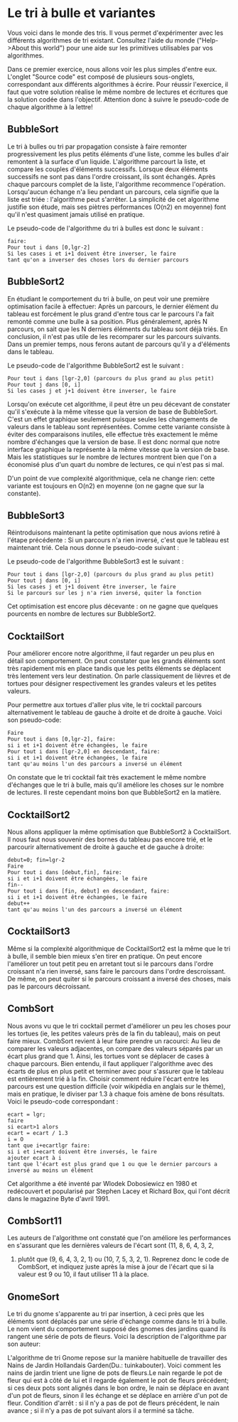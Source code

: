 # Le tri à bulle et variantes #

Vous voici dans le monde des tris. Il vous permet d'expérimenter avec les
différents algorithmes de tri existant.  Consultez l'aide du monde
("Help->About this world") pour une aide sur les primitives utilisables par
vos algorithmes.

Dans ce premier exercice, nous allons voir les plus simples d'entre
eux. L'onglet "Source code" est composé de plusieurs sous-onglets,
correspondant aux différents algorithmes à écrire. Pour réussir l'exercice,
il faut que votre solution réalise le même nombre de lectures et écritures
que la solution codée dans l'objectif.  Attention donc à suivre le
pseudo-code de chaque algorithme à la lettre!

## BubbleSort ##

Le tri à bulles ou tri par propagation consiste à faire remonter
progressivement les plus petits éléments d'une liste, comme les bulles d'air
remontent à la surface d'un liquide. L'algorithme parcourt la liste, et
compare les couples d'éléments successifs. Lorsque deux éléments successifs
ne sont pas dans l'ordre croissant, ils sont échangés. Après chaque parcours
complet de la liste, l'algorithme recommence l'opération. Lorsqu'aucun
échange n'a lieu pendant un parcours, cela signifie que la liste est triée :
l'algorithme peut s'arrêter.  La simplicité de cet algorithme justifie son
étude, mais ses piètres performances (O(n2) en moyenne) font qu'il n'est
quasiment jamais utilisé en pratique.

Le pseudo-code de l'algorithme du tri à bulles est donc le suivant :

    faire:
    Pour tout i dans [0,lgr-2]
    Si les cases i et i+1 doivent être inverser, le faire
    tant qu'on a inverser des choses lors du dernier parcours
## BubbleSort2 ##

En étudiant le comportement du tri à bulle, on peut voir une première
optimisation facile à effectuer: Après un parcours, le dernier élément du
tableau est forcément le plus grand d'entre tous car le parcours l'a fait
remonté comme une bulle à sa position. Plus généralement, après N parcours,
on sait que les N derniers éléments du tableau sont déjà triés. En
conclusion, il n'est pas utile de les recomparer sur les parcours
suivants. Dans un premier temps, nous ferons autant de parcours qu'il y a
d'éléments dans le tableau.

Le pseudo-code de l'algorithme BubbleSort2 est le suivant :

    Pour tout i dans [lgr-2,0] (parcours du plus grand au plus petit)
    Pour tout j dans [0, i]
    Si les cases j et j+1 doivent être inverser, le faire

Lorsqu'on exécute cet algorithme, il peut être un peu décevant de constater
qu'il s'exécute à la même vitesse que la version de base de
BubbleSort. C'est un effet graphique seulement puisque seules les
changements de valeurs dans le tableau sont représentées. Comme cette
variante consiste à éviter des comparaisons inutiles, elle effectue très
exactement le même nombre d'échanges que la version de base. Il est donc
normal que notre interface graphique la représente à la même vitesse que la
version de base. Mais les statistiques sur le nombre de lectures montrent
bien que l'on a économisé plus d'un quart du nombre de lectures, ce qui
n'est pas si mal.

D'un point de vue complexité algorithmique, cela ne change rien: cette
variante est toujours en O(n2) en moyenne (on ne gagne que sur la
constante).

## BubbleSort3 ##

Réintroduisons maintenant la petite optimisation que nous avions retiré à
l'étape précédente : Si un parcours n'a rien inversé, c'est que le tableau
est maintenant trié. Cela nous donne le pseudo-code suivant :

Le pseudo-code de l'algorithme BubbleSort3 est le suivant :

    Pour tout i dans [lgr-2,0] (parcours du plus grand au plus petit)
    Pour tout j dans [0, i]
    Si les cases j et j+1 doivent être inverser, le faire
    Si le parcours sur les j n'a rien inversé, quiter la fonction

Cet optimisation est encore plus décevante : on ne gagne que quelques
pourcents en nombre de lectures sur BubbleSort2.

## CocktailSort ##

Pour améliorer encore notre algorithme, il faut regarder un peu plus en
détail son comportement. On peut constater que les grands éléments sont très
rapidement mis en place tandis que les petits éléments se déplacent très
lentement vers leur destination. On parle classiquement de lièvres et de
tortues pour désigner respectivement les grandes valeurs et les petites
valeurs.

Pour permettre aux tortues d'aller plus vite, le tri cocktail parcours
alternativement le tableau de gauche à droite et de droite à gauche. Voici
son pseudo-code:

    Faire
    Pour tout i dans [0,lgr-2], faire:
    si i et i+1 doivent être échangées, le faire
    Pour tout i dans [lgr-2,0] en descendant, faire:
    si i et i+1 doivent être échangées, le faire
    tant qu'au moins l'un des parcours a inversé un élément

On constate que le tri cocktail fait très exactement le même nombre
d'échanges que le tri à bulle, mais qu'il améliore les choses sur le nombre
de lectures. Il reste cependant moins bon que BubbleSort2 en la matière.

## CocktailSort2 ##

Nous allons appliquer la même optimisation que BubbleSort2 à
CocktailSort. Il nous faut nous souvenir des bornes du tableau pas encore
trié, et le parcourir alternativement de droite à gauche et de gauche à
droite:

    debut=0; fin=lgr-2
    Faire
    Pour tout i dans [debut,fin], faire:
    si i et i+1 doivent être échangées, le faire
    fin--
    Pour tout i dans [fin, debut] en descendant, faire:
    si i et i+1 doivent être échangées, le faire
    debut++
    tant qu'au moins l'un des parcours a inversé un élément
## CocktailSort3 ##

Même si la complexité algorithmique de CocktailSort2 est la même que le tri
à bulle, il semble bien mieux s'en tirer en pratique. On peut encore
l'améliorer un tout petit peu en arretant tout si le parcours dans l'ordre
croissant n'a rien inversé, sans faire le parcours dans l'ordre
descroissant. De même, on peut quiter si le parcours croissant a inversé des
choses, mais pas le parcours décroissant.

## CombSort ##

Nous avons vu que le tri cocktail permet d'améliorer un peu les choses pour
les tortues (ie, les petites valeurs près de la fin du tableau), mais on
peut faire mieux. CombSort revient à leur faire prendre un racourci: Au lieu
de comparer les valeurs adjacentes, on compare des valeurs séparés par un
écart plus grand que 1. Ainsi, les tortues vont se déplacer de cases à chaque parcours. Bien entendu, il faut appliquer l'algorithme avec
des écarts de plus en plus petit et terminer avec pour
s'assurer que le tableau est entièrement trié à la fin. Choisir comment
réduire l'écart entre les parcours est une question difficile (voir
wikipédia en anglais sur le thème), mais en pratique, le diviser par 1.3 à
chaque fois amène de bons résultats. Voici le pseudo-code correspondant :

    ecart = lgr;
    faire
    si ecart>1 alors
    ecart = ecart / 1.3
    i = O
    tant que i+ecartlgr faire:
    si i et i+ecart doivent être inversés, le faire
    ajouter ecart à i
    tant que l'écart est plus grand que 1 ou que le dernier parcours a inversé au moins un élément

Cet algorithme a été inventé par Wlodek Dobosiewicz en 1980 et redécouvert
et popularisé par Stephen Lacey et Richard Box, qui l'ont décrit dans le
magazine Byte d'avril 1991.

## CombSort11 ##

Les auteurs de l'algorithme ont constaté que l'on améliore les performances
en s'assurant que les dernières valeurs de l'écart sont (11, 8, 6, 4, 3, 2,
1) plutôt que (9, 6, 4, 3, 2, 1) ou (10, 7, 5, 3, 2, 1). Reprenez donc le
code de CombSort, et indiquez juste après la mise à jour de l'écart que si
la valeur est 9 ou 10, il faut utiliser 11 à la place.

## GnomeSort ##

Le tri du gnome s'apparente au tri par insertion, à ceci près que les
éléments sont déplacés par une série d'échange comme dans le tri à bulle. Le
nom vient du comportement supposé des gnomes des jardins quand ils rangent
une série de pots de fleurs. Voici la description de l'algorithme par son
auteur:

L'algorithme de tri Gnome repose sur la manière habituelle de travailler des
Nains de Jardin Hollandais Garden(Du.: tuinkabouter). Voici comment les
nains de jardin trient une ligne de pots de fleurs.Le nain regarde le pot de
fleur qui est à côté de lui et il regarde également le pot de fleurs
précédent; si ces deux pots sont alignés dans le bon ordre, le nain se
déplace en avant d'un pot de fleurs, sinon il les échange et se déplace en
arrière d'un pot de fleur. Condition d'arrêt : si il n'y a pas de pot de
fleurs précédent, le nain avance ; si il n'y a pas de pot suivant alors il a
terminé sa tâche.

